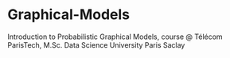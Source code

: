 # Graphical-Models
Introduction to Probabilistic Graphical Models, course @ Télécom ParisTech, M.Sc. Data Science University Paris Saclay
